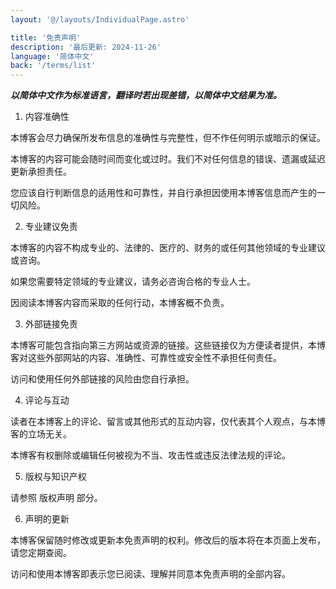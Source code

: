 ```yaml
---
layout: '@/layouts/IndividualPage.astro'

title: '免责声明'
description: '最后更新: 2024-11-26'
language: '简体中文'
back: '/terms/list'
---
```

***以简体中文作为标准语言，翻译时若出现差错，以简体中文结果为准。***

1. 内容准确性

本博客会尽力确保所发布信息的准确性与完整性，但不作任何明示或暗示的保证。

本博客的内容可能会随时间而变化或过时。我们不对任何信息的错误、遗漏或延迟更新承担责任。

您应该自行判断信息的适用性和可靠性，并自行承担因使用本博客信息而产生的一切风险。

2. 专业建议免责

本博客的内容不构成专业的、法律的、医疗的、财务的或任何其他领域的专业建议或咨询。

如果您需要特定领域的专业建议，请务必咨询合格的专业人士。

因阅读本博客内容而采取的任何行动，本博客概不负责。

3. 外部链接免责

本博客可能包含指向第三方网站或资源的链接。这些链接仅为方便读者提供，本博客对这些外部网站的内容、准确性、可靠性或安全性不承担任何责任。

访问和使用任何外部链接的风险由您自行承担。

4. 评论与互动

读者在本博客上的评论、留言或其他形式的互动内容，仅代表其个人观点，与本博客的立场无关。

本博客有权删除或编辑任何被视为不当、攻击性或违反法律法规的评论。

5. 版权与知识产权

请参照 版权声明 部分。

6. 声明的更新

本博客保留随时修改或更新本免责声明的权利。修改后的版本将在本页面上发布，请您定期查阅。

访问和使用本博客即表示您已阅读、理解并同意本免责声明的全部内容。
